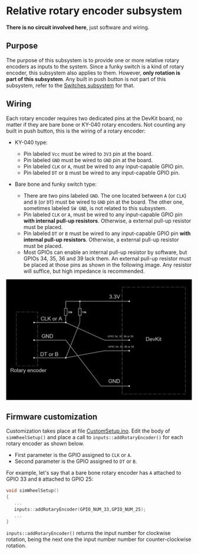 # Relative rotary encoder subsystem

**There is no circuit involved here**, just software and wiring.

## Purpose

The purpose of this subsystem is to provide one or more relative rotary encoders as inputs to the system. Since a funky switch is a kind of rotary encoder, this subsystem also applies to them. However, **only rotation is part of this subsystem**. Any built in push button is not part of this subsystem, refer to the [Switches subsystem](../Switches/Switches_en.md) for that.

## Wiring

Each rotary encoder requires two dedicated pins at the DevKit board, no matter if they are bare bone or KY-040 rotary encoders. Not counting any built in push button, this is the wiring of a rotary encoder:

- KY-040 type:
  
  - Pin labeled `Vcc` must be wired to `3V3` pin at the board.
  - Pin labeled `GND` must be wired to `GND` pin at the board.
  - Pin labeled `CLK` or `A`, must be wired to any input-capable GPIO pin.
  - Pin labeled `DT` or `B` must be wired to any input-capable GPIO pin.

- Bare bone and funky switch type:
  
  - There are two pins labeled `GND`. The one located between `A` (or `CLK`) and `B` (or `DT`) must be wired to `GND` pin at the board. The other one, sometimes labeled `SW GND`, is not related to this subsystem.
  - Pin labeled `CLK` or `A`, must be wired to any input-capable GPIO pin **with internal pull-up resistors**. Otherwise, a external pull-up resistor must be placed.
  - Pin labeled `DT` or `B` must be wired to any input-capable GPIO pin **with internal pull-up resistors**. Otherwise, a external pull-up resistor must be placed.
  - Most GPIOs can enable an internal pull-up resistor by software, but GPIOs 34, 35, 36 and 39 lack them. An external pull-up resistor must be placed at those pins as shown in the following image. Any resistor will suffice, but high impedance is recommended.

![External pullup resistors](./ExternalPullupEncoder.png)

## Firmware customization

Customization takes place at file [CustomSetup.ino](../../../../src/Firmware/CustomSetup/CustomSetup.ino).
Edit the body of `simWheelSetup()` and place a call to `inputs::addRotaryEncoder()` for each rotary encoder as shown below.

- First parameter is the GPIO assigned to `CLK` or `A`.
- Second parameter is the GPIO assigned to `DT` or `B`.

For example, let's say that a bare bone rotary encoder has `A` attached to GPIO 33 and `B` attached to GPIO 25:

```c
void simWheelSetup()
{
   ...
   inputs::addRotaryEncoder(GPIO_NUM_33,GPIO_NUM_25);
   ...
}
```

`inputs::addRotaryEncoder()` returns the input number for clockwise rotation, being the next one the input number number for counter-clockwise rotation.